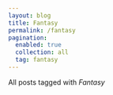 ```yaml
---
layout: blog
title: Fantasy
permalink: /fantasy
pagination:
  enabled: true
  collection: all
  tag: fantasy
---
```


All posts tagged with _Fantasy_
